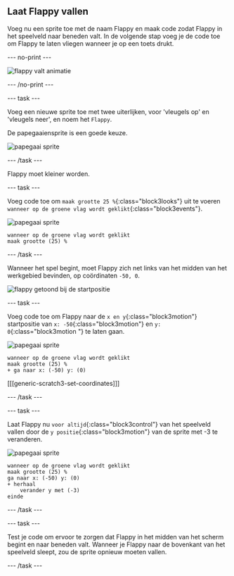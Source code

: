 ## Laat Flappy vallen

Voeg nu een sprite toe met de naam Flappy en maak code zodat Flappy in het speelveld naar beneden valt. In de volgende stap voeg je de code toe om Flappy te laten vliegen wanneer je op een toets drukt.

\--- no-print \---

![flappy valt animatie](images/flappy-falling.gif)

\--- /no-print \---

\--- task \---

Voeg een nieuwe sprite toe met twee uiterlijken, voor 'vleugels op' en 'vleugels neer', en noem het `Flappy`.

De papegaaiensprite is een goede keuze.

![papegaai sprite](images/flappy-sprite.png)

\--- /task \---

Flappy moet kleiner worden.

\--- task \---

Voeg code toe om `maak grootte 25 %`{:class="block3looks"} uit te voeren `wanneer op de groene vlag wordt geklikt`{:class="block3events"}.

![papegaai sprite](images/flappy-sprite.png)

```blocks3
wanneer op de groene vlag wordt geklikt
maak grootte (25) %
```

\--- /task \---

Wanneer het spel begint, moet Flappy zich net links van het midden van het werkgebied bevinden, op coördinaten `-50, 0`.

![flappy getoond bij de startpositie](images/flappy-starting-position.png)

\--- task \---

Voeg code toe om Flappy naar de `x en y`{:class="block3motion"} startpositie van `x: -50`{:class="block3motion"} en `y: 0`{:class="block3motion "} te laten gaan.

![papegaai sprite](images/flappy-sprite.png)

```blocks3
wanneer op de groene vlag wordt geklikt
maak grootte (25) %
+ ga naar x: (-50) y: (0)
```

[[[generic-scratch3-set-coordinates]]]

\--- /task \---

\--- task \---

Laat Flappy nu `voor altijd`{:class="block3control"} van het speelveld vallen door de `y positie`{:class="block3motion"} van de sprite met -3 te veranderen.

![papegaai sprite](images/flappy-sprite.png)

```blocks3
wanneer op de groene vlag wordt geklikt
maak grootte (25) %
ga naar x: (-50) y: (0)
+ herhaal
    verander y met (-3)
einde
```

\--- /task \---

\--- task \---

Test je code om ervoor te zorgen dat Flappy in het midden van het scherm begint en naar beneden valt. Wanneer je Flappy naar de bovenkant van het speelveld sleept, zou de sprite opnieuw moeten vallen.

\--- /task \---
